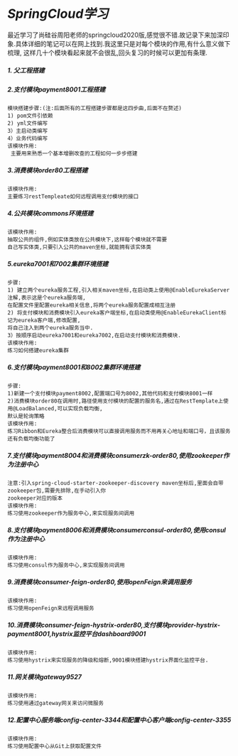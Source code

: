# ***SpringCloud学习***
最近学习了尚硅谷周阳老师的springcloud2020版,感觉很不错.故记录下来加深印象.具体详细的笔记可以在网上找到.我这里只是对每个模块的作用,有什么意义做下梳理,
这样几十个模块看起来就不会很乱,回头复习的时候可以更加有条理.
##### 1. 父工程搭建
##### 2.支付模块payment8001工程搭建
```text
模块搭建步骤:(注:后面所有的工程搭建步骤都是这四步曲,后面不在赘述)
1) pom文件引依赖   
2) yml文件编写  
3）主启动类编写
4）业务代码编写
该模块作用:
 主要用来熟悉一个基本增删改查的工程如何一步步搭建
```
##### 3.消费模块order80工程搭建
    该模块作用:
    主要练习restTempleate如何远程调用支付模块的接口
##### 4.公共模块commons环境搭建
    该模块作用:
    抽取公共的组件,例如实体类放在公共模块下,这样每个模块就不需要
    自己写实体类,只要引入公共的maven坐标,就能拥有该实体类
##### 5.eureka7001和7002集群环境搭建
```text
步骤:
1) 建立两个eureka服务工程,引入相关maven坐标,在启动类上使用@EnableEurekaServer注解,表示这是个eureka服务端,
在配置文件里配置eureka相关信息,将两个eureka服务配置成相互注册
2) 将支付模块和消费模块引入eureka客户端坐标,在启动类使用@EnableEurekaClient标记为eureka客户端,修改配置,
将自己注入到两个eureka服务当中.
3）按顺序启动eureka7001和eureka7002,在启动支付模块和消费模块.
该模块作用:
练习如何搭建eureka集群
```
##### 6.支付模块payment8001和8002集群环境搭建
```text
步骤:
1)新建一个支付模块payment8002,配置端口号为8002,其他代码和支付模块8001一样
2)消费模块order80在调用时,路径使用支付模块的配置的服务名,通过在RestTemplate上使用@LoadBalanced,可以实现负载均衡,
默认是轮询策略
该模块作用:
练习Ribbon和Eureka整合后消费模块可以直接调用服务而不用再关心地址和端口号，且该服务还有负载均衡功能了
```
##### 7.支付模块payment8004和消费模块consumerzk-order80,使用zookeeper作为注册中心
```text
注意:引入spring-cloud-starter-zookeeper-discovery maven坐标后,里面会自带zookeeper包,需要先排除,在手动引入你
zookeeper对应的版本
该模块作用:
练习使用zookeeper作为服务中心,来实现服务间调用
```
##### 8.支付模块payment8006和消费模块consumerconsul-order80,使用consul作为注册中心
```text
该模块作用:
练习使用consul作为服务中心,来实现服务间调用
```
##### 9.消费模块consumer-feign-order80,使用openFeign来调用服务
```text
该模块作用:
练习使用openFeign来远程调用服务
```
##### 10.消费模块consumer-feign-hystrix-order80,支付模块provider-hystrix-payment8001,hystrix监控平台dashboard9001
```text
该模块作用:
练习使用hystrix来实现服务的降级和熔断,9001模块搭建hystrix界面化监控平台.
```
##### 11.网关模块gateway9527
```text
该模块作用:
练习使用通过gateway网关来访问微服务
```
##### 12.配置中心服务端config-center-3344和配置中心客户端config-center-3355
```text
该模块作用:
练习使用配置中心从Git上获取配置文件
```
